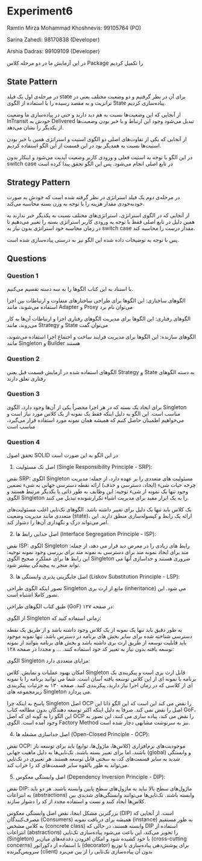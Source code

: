 # Experiment6

Ramtin Mirza Mohammad Khoshnevis: 99105764 (PO)

Sarina Zahedi: 98170838 (Developer)

Arshia Dadras: 99109109 (Developer)

در این آزمایش ما در دو مرحله کلاس Package را تکمیل کردیم

## State Pattern

در مرحله‌ی اول یک فیلد state برای آن در نظر گرفتیم و دو وضعیت مختلف یعنی در ترانزیت و به مقصد رسیده را با استفاده از الگوی State پیاده‌سازی کردیم.

از آنجایی که این وضعیت‌ها نسبت‌ به هم دید دارند و حتی در پیاده‌سازی ما وضعیت InTransit خودش به Delivered تبدیل می‌شود وجود این ارتباط و با خبر بودن وضعیت‌ها از یکدیگر را نشان می‌دهد.

از آنجایی که یکی از تفاوت‌های اصلی دو الگوی استیت و استراتژی همین با خبر بودن استیت‌‌ها نسبت به همدیگر بود در این قسمت از این الگو استفاده کردیم.

در این الگو با توجه به استیت فعلی و ورودی کاربر وضعیت آپدیت می‌شود و اینکار بدون switch case در تابع اصلی انجام می‌شود. پس این الگو تحقق پیدا کرده است

## Strategy Pattern

در مرحله‌ی دوم یک فیلد استراتژی در نظر گرفته شده است که خودش به صورت خودبه‌خودی مقدار هزینه را با توجه به وزن بسته محاسبه می‌کند.

از آنجایی که در الگوی استراتژی، استراتژی‌های مختلف نسبت به یکدیگر خبر ندارند به همین دلیل در تابع اصلی فقط با توجه به ورودی کاربر استراتژی بسته را تغییر می‌دهیم تا در زمان محاسبه خود استراتژی بدون نیاز به switch case مقدار درست را محاسبه کند.

پس با توجه به توضیحات داده شده این الگو نیز به درستی پیاده‌سازی شده است.

## Questions

### Question 1

با استناد به این کتاب الگو‌ها را به سه دسته تقسیم می‌کنیم.

الگوهای ساختاری: این الگوها برای طراحی ساختارهای متفاوت و ارتباطات بین اجزا استفاده می‌شوند، مانند Adapter و Proxy می‌توان نام برد

الگوهای رفتاری: این الگوها برای مدیریت الگوهای رفتاری اجزا و ارتباطات آن‌ها به کار می‌روند، مانند Strategy و State می‌توان گفت

الگوهای سازنده: این الگوها برای مدیریت فرایند ساخت و اجتماع اجزا استفاده می‌شوند، مانند Singleton و Builder هستند

### Question 2

الگوهای استفاده شده در آزمایش قسمت قبل یعنی Strategy و State به دسته الگوهای رفتاری تعلق دارند

### Question 3

برای ایجاد یک بسته که در هر اجرا محصراً یکی از آن‌ها وجود دارد، الگوی Singleton مناسب است. این الگو به دلیل اینکه فقط یک نمونه از یک کلاس مورد نیاز است و می‌خواهیم اطمینان حاصل کنیم که همیشه همان نمونه مورد استفاده قرار می‌گیرد، مناسب است

### Question 4

تحقق اصول SOLID در این الگو به این صورت است

1. اصل تک مسئولیت (Single Responsibility Principle - SRP):

نقض SRP: الگوی Singleton مسئولیت های متعددی را بر عهده دارد، از جمله:
مدیریت چرخه حیات شیء (ایجاد، دسترسی و حذف)
ارائه نقطه دسترسی جهانی به شیء
تضمین وجود تنها یک نمونه از شیء
توجیه: این وظایف به طور ذاتی با یکدیگر مرتبط هستند و الگوی Singleton را به یک ابزار مفید برای مدیریت اشیاء تکرارشونده تبدیل می کنند.

یک کلاس باید تنها یک دلیل برای تغییر داشته باشد. الگوهای تک‌تایی اغلب مسئولیت‌های متعددی مانند مدیریت وضعیت (state)، ارائه یک رابط و کپسوله‌سازی منطق دارند. این امر می‌تواند درک و نگهداری آن‌ها را دشوار کند.

2. اصل جدایی رابط ها (Interface Segregation Principle - ISP):

نقض ISP: الگوی Singleton رابط های زیادی را در معرض دید قرار می دهد، از جمله:
متد برای ایجاد نمونه
متد برای دسترسی به نمونه
متد برای بررسی وجود نمونه
توجیه: این رابط ها برای عملکرد صحیح الگوی Singleton ضروری هستند و جداسازی آنها می تواند منجر به پیچیدگی بیشتر شود.

3. اصل جایگزینی پذیری وابستگی ها (Liskov Substitution Principle - LSP):

تصور اینکه الگوی طراحی Singleton مانع از ارث بری (inheritance) می شود. این تصور کاملا اشتباه است.

طبق کتاب الگوهای طراحی (GoF) در صفحه ۱۲۷:

از الگوی Singleton زمانی استفاده کنید که:

به طور دقیق باید تنها یک نمونه از یک کلاس وجود داشته باشد و از طریق یک نقطه دسترسی شناخته شده برای سایر بخش های برنامه در دسترس باشد.
تنها نمونه موجود باید قابلیت توسعه از طریق ارث بری داشته باشد و بخش های برنامه بتوانند از نمونه توسعه یافته بدون نیاز به تغییر کد خود استفاده کنند.
... و مجددا در صفحه ۱۲۸:

الگوی Singleton مزایای متعددی دارد:

امکان بهبود عملیات و نمایش. کلاس Singleton قابل ارث بری است و پیکربندی یک برنامه با نمونه ای از این کلاس توسعه یافته آسان است. شما می توانید برنامه را با نمونه ای از کلاسی که در زمان اجرا نیاز دارید، پیکربندی کنید.
صفحه ۱۳۰ به جزئیات پیکربندی زیرمجموعه های Singleton می پردازد.

پاسخ به اینکه چرا Singleton اصل OCP را نقض می کند این است که این الگو ذاتا این اصل را نقض نمی کند. صرفا به دلیل اینکه اکثر توسعه دهندگان بدون مطالعه کتاب GoF، این الگو را به گونه ای که اصل OCP را نقض می کند، پیاده سازی می کنند، این تصور به وجود آمده است. الگوی Factory Method نیز به سرنوشت مشابهی دچار شده است.

4. اصل جداسازی مشغله ها (Open-Closed Principle - OCP):

نقض OCP:
موجودیت‌های نرم‌افزاری (کلاس‌ها، ماژول‌ها، توابع) باید برای توسعه باز باشند، اما برای تغییر بسته باشند.  تک‌تایی‌ها به دلیل ماهیت جهانی (global) و وابستگی شدید به سایر قسمت‌های کد، به سختی قابل توسعه هستند. هر تغییری در تک‌تایی می‌تواند به طور بالقوه سایر قسمت‌های کد را خراب کند.

5. اصل وابستگی معکوس (Dependency Inversion Principle - DIP):

نقض DIP:
ماژول‌های سطح بالا نباید به ماژول‌های سطح پایین وابسته باشند. هر دو باید به انتزاعات (abstractions) وابسته باشند. تک‌تایی‌ها می‌توانند وابستگی‌های شدیدی بین کلاس‌ها ایجاد کنند و تست و استفاده مجدد از کد را دشوار سازند.

بزرگترین مشکل اینجا، نقض اصل وابستگی معکوس (DIP) است. از آنجایی که مصرف‌کنندگان (Consumers) همیشه برای دریافت نمونه (instance) به طور مستقیم به کلاس مشخص (concrete class) وابسته هستند، در حالی که DIP استفاده از انتزاعات (abstractions) را تجویز می‌کند، این باعث می‌شود پیاده‌سازی تک‌تایی (Singleton) با خود کشیده شود و امکان افزودن دغدغه‌های میان‌بر (cross-cutting concerns) با استفاده از دکوراتور (decorator) برای پوشش‌دهی پیاده‌سازی یا توزیع سرویس‌گیرنده (client) بدون آن پیاده‌سازی تک‌تایی را از بین می‌برد

